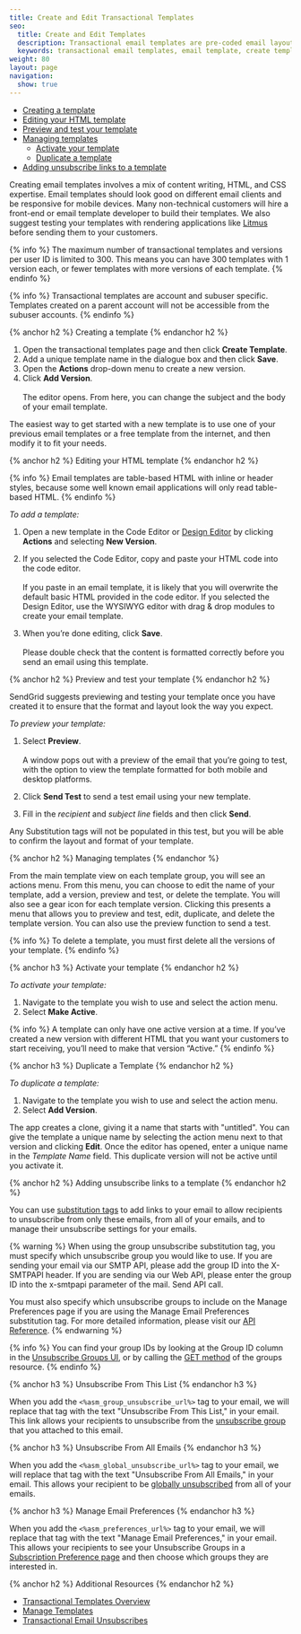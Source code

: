 ```yaml
---
title: Create and Edit Transactional Templates
seo:
  title: Create and Edit Templates
  description: Transactional email templates are pre-coded email layouts that anyone can use to easily create and send transactional emails.
  keywords: transactional email templates, email template, create templates
weight: 80
layout: page
navigation:
  show: true
---
```


- [Creating a template](#-Create-a-template)
- [Editing your HTML template](#-Editing-your-HTML-template)
- [Preview and test your template](#-Preview-and-test-your-template)
- [Managing templates](#-Managing-templates)
  - [Activate your template](#-Activate-your-template)
  - [Duplicate a template](#-Duplicate-a-template)
- [Adding unsubscribe links to a template](#-Adding-unsubscribe-links-to-a-template)

Creating email templates involves a mix of content writing, HTML, and CSS expertise. Email templates should look good on different email clients and be responsive for mobile devices. Many non-technical customers will hire a front-end or email template developer to build their templates. We also suggest testing your templates with rendering applications like [Litmus](http://litmus.com) before sending them to your customers.

{% info %}
The maximum number of transactional templates and versions per user ID is limited to 300. This means you can have 300 templates with 1 version each, or fewer templates with more versions of each template. 
{% endinfo %}

{% info %}
Transactional templates are account and subuser specific. Templates created on a parent account will not be accessible from the subuser accounts.
{% endinfo %}

{% anchor h2 %}
Creating a template
{% endanchor h2 %}

1. Open the transactional templates page and then click **Create Template**.
1. Add a unique template name in the dialogue box and then click **Save**. 
1. Open the **Actions** drop-down menu to create a new version.
1. Click **Add Version**. 
<br></br>The editor opens. From here, you can change the subject and the body of your email template.

The easiest way to get started with a new template is to use one of your previous email templates or a free template from the internet, and then modify it to fit your needs.

{% anchor h2 %}
Editing your HTML template
{% endanchor h2 %}

{% info %}
Email templates are table-based HTML with inline or header styles, because some well known email applications will only read table-based HTML.
{% endinfo %}

*To add a template:*

1. Open a new template in the Code Editor or [Design Editor]({{root_url}}/User_Guide/Marketing_Campaigns/design_editor.html) by clicking **Actions** and selecting **New Version**. 

1. If you selected the Code Editor, copy and paste your HTML code into the code editor. 
<br></br>If you paste in an email template, it is likely that you will overwrite the default basic HTML provided in the code editor. If you selected the Design Editor, use the WYSIWYG editor with drag & drop modules to create your email template. 

1. When you’re done editing, click **Save**. <br></br>Please double check that the content is formatted correctly before you send an email using this template.

{% anchor h2 %}
Preview and test your template
{% endanchor h2 %}

SendGrid suggests previewing and testing your template once you have created it to ensure that the format and layout look the way you expect.

*To preview your template:*
 
1. Select **Preview**.  <br></br>A window pops out with a preview of the email that you’re going to test, with the option to view the template formatted for both mobile and desktop platforms.

1. Click **Send Test** to send a test email using your new template. 
1. Fill in the *recipient* and *subject line* fields and then click **Send**.  

Any Substitution tags will not be populated in this test, but you will be able to confirm the layout and format of your template.

{% anchor h2 %}
Managing templates
{% endanchor %}

From the main template view on each template group, you will see an actions menu. From this menu, you can choose to edit the name of your template, add a version, preview and test, or delete the template. You will also see a gear icon for each template version. Clicking this presents a menu that allows you to preview and test, edit, duplicate, and delete the template version. You can also use the preview function to send a test.

{% info %}
To delete a template, you must first delete all the versions of your template.
{% endinfo %}

{% anchor h3 %}
Activate your template
{% endanchor h2 %}

*To activate your template:*

1. Navigate to the template you wish to use and select the action menu.
1. Select **Make Active**.  

{% info %}
A template can only have one active version at a time. If you’ve created a new version with different HTML that you want your customers to start receiving, you’ll need to make that version “Active.”
{% endinfo %}

{% anchor h3 %}
Duplicate a Template
{% endanchor h2 %}

*To duplicate a template:*

1. Navigate to the template you wish to use and select the action menu.
1. Select **Add Version**.  

The app creates a clone, giving it a name that starts with "untitled". You can give the template a unique name by selecting the action menu next to that version and clicking **Edit**. Once the editor has opened, enter a unique name in the *Template Name* field. This duplicate version will not be active until you activate it.


{% anchor h2 %}
Adding unsubscribe links to a template
{% endanchor h2 %}

You can use [substitution tags]({{root_url}}/API_Reference/SMTP_API/substitution_tags.html) to add links to your email to allow recipients to unsubscribe from only these emails, from all of your emails, and to manage their unsubscribe settings for your emails.

{% warning %}
When using the group unsubscribe substitution tag, you must specify which unsubscribe group you would like to use. If you are sending your email via our SMTP API, please add the group ID into the X-SMTPAPI header. If you are sending via our Web API, please enter the group ID into the x-smtpapi parameter of the mail. Send API call.

You must also specify which unsubscribe groups to include on the Manage Preferences page if you are using the Manage Email Preferences substitution tag. For more detailed information, please visit our [API Reference]({{root_url}}/API_Reference/SMTP_API/suppressions.html).
{% endwarning %}

{% info %}
You can find your group IDs by looking at the Group ID column in the [Unsubscribe Groups UI]({{site.app_url}}/suppressions/advanced_suppression_manager), or by calling the [GET method]({{root_url}}/API_Reference/Web_API_v3/Suppression_Management/groups.html#-GET) of the groups resource.
{% endinfo %}

{% anchor h3 %}
Unsubscribe From This List
{% endanchor h3 %}

When you add the ```<%asm_group_unsubscribe_url%>``` tag to your email, we will replace that tag with the text "Unsubscribe From This List," in your email. This link allows your recipients to unsubscribe from the [unsubscribe group]({{root_url}}/User_Guide/Suppressions/group_unsubscribes.html) that you attached to this email.

{% anchor h3 %}
Unsubscribe From All Emails
{% endanchor h3 %}

When you add the ```<%asm_global_unsubscribe_url%>``` tag to your email, we will replace that tag with the text "Unsubscribe From All Emails," in your email. This allows your recipient to be [globally unsubscribed]({{root_url}}/User_Guide/Suppressions/global_unsubscribes.html) from all of your emails.

{% anchor h3 %}
Manage Email Preferences
{% endanchor h3 %}

When you add the ```<%asm_preferences_url%>``` tag to your email, we will replace that tag with the text "Manage Email Preferences," in your email. This allows your recipients to see your Unsubscribe Groups in a [Subscription Preference page]({{root_url}}/User_Guide/Suppressions/recipient_subscription_preferences.html) and then choose which groups they are interested in.

{% anchor h2 %}
Additional Resources
{% endanchor h2 %}

- [Transactional Templates Overview](https://sendgrid.com/docs/User_Guide/Transactional_Templates/index.html)
- [Manage Templates](https://sendgrid.com/docs/User_Guide/Transactional_Templates/manage.html)
- [Transactional Email Unsubscribes]({{root_url}}/User_Guide/Transactional_Email/unsubscribes.html)
